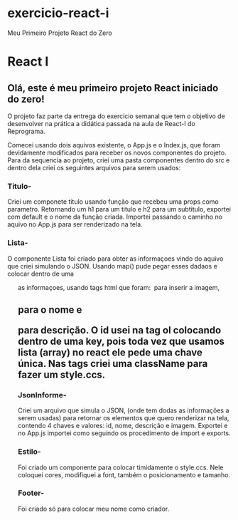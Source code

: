 # exercicio-react-i
Meu Primeiro Projeto React do Zero


# React I

## Olá, este é meu primeiro projeto React iniciado do zero!

O projeto faz parte da entrega do exercício semanal que tem o  objetivo de  desenvolver na prática a didática passada na aula de React-I do Reprograma.

Comecei  usando dois aquivos existente, o App.js e o Index.js, que foram devidamente modificados para receber os novos componentes do projeto.
Para da sequencia ao projeto, criei uma pasta componentes dentro do src e dentro dela criei os seguintes arquivos para serem usados:

### Titulo- 
Criei um componete titulo  usando função que recebeu uma props como parametro. Retornando um h1 para um titulo e h2 para um subtitulo, exportei com default e o nome da função criada. Importei passando o caminho no aquivo no App.js para ser renderizado na tela.

### Lista- 
O componente Lista foi criado para obter as informaçoes vindo do aquivo que criei simulando o JSON. Usando map() pude pegar esses dadaos e colocar dentro de uma <ol> as informaçoes, usando tags html que foram: <img> para inserir a imagem,<h2> para o nome e <p> para descrição. O id usei na tag ol colocando dentro de uma key, pois toda vez que usamos lista (array) no react ele pede uma chave única. Nas tags criei uma className para fazer um style.ccs.

### JsonInforme- 
Criei um  arquivo que simula o JSON, (onde tem dodas as informações a serem usadas)  para retornar os elementos que quero renderizar na tela, contendo 4 chaves e valores: id, nome, descrição e imagem. Exportei e no App.js importei como seguindo os procedimento de import e exports.

### Estilo- 
Foi criado um componente para colocar timidamente o style.ccs. Nele coloquei cores, modifiquei a font, também o posicionamento e tamanho.

### Footer-
 Foi criado só para colocar meu nome como criador. 
